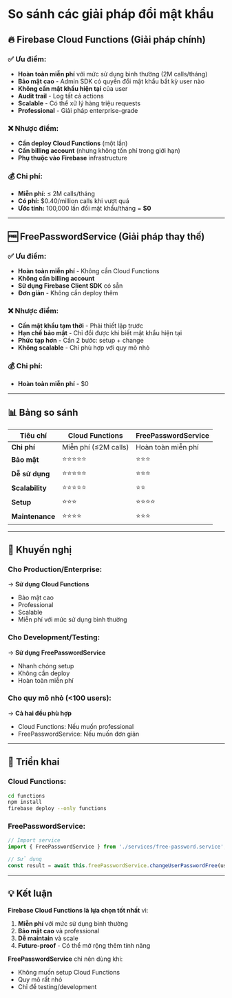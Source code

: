 # So sánh các giải pháp đổi mật khẩu

## 🔥 Firebase Cloud Functions (Giải pháp chính)

### ✅ Ưu điểm:
- **Hoàn toàn miễn phí** với mức sử dụng bình thường (2M calls/tháng)
- **Bảo mật cao** - Admin SDK có quyền đổi mật khẩu bất kỳ user nào
- **Không cần mật khẩu hiện tại** của user
- **Audit trail** - Log tất cả actions
- **Scalable** - Có thể xử lý hàng triệu requests
- **Professional** - Giải pháp enterprise-grade

### ❌ Nhược điểm:
- **Cần deploy Cloud Functions** (một lần)
- **Cần billing account** (nhưng không tốn phí trong giới hạn)
- **Phụ thuộc vào Firebase** infrastructure

### 💰 Chi phí:
- **Miễn phí:** ≤ 2M calls/tháng
- **Có phí:** $0.40/million calls khi vượt quá
- **Ước tính:** 100,000 lần đổi mật khẩu/tháng = **$0**

---

## 🆓 FreePasswordService (Giải pháp thay thế)

### ✅ Ưu điểm:
- **Hoàn toàn miễn phí** - Không cần Cloud Functions
- **Không cần billing account**
- **Sử dụng Firebase Client SDK** có sẵn
- **Đơn giản** - Không cần deploy thêm

### ❌ Nhược điểm:
- **Cần mật khẩu tạm thời** - Phải thiết lập trước
- **Hạn chế bảo mật** - Chỉ đổi được khi biết mật khẩu hiện tại
- **Phức tạp hơn** - Cần 2 bước: setup + change
- **Không scalable** - Chỉ phù hợp với quy mô nhỏ

### 💰 Chi phí:
- **Hoàn toàn miễn phí** - $0

---

## 📊 Bảng so sánh

| Tiêu chí | Cloud Functions | FreePasswordService |
|----------|----------------|-------------------|
| **Chi phí** | Miễn phí (≤2M calls) | Hoàn toàn miễn phí |
| **Bảo mật** | ⭐⭐⭐⭐⭐ | ⭐⭐⭐ |
| **Dễ sử dụng** | ⭐⭐⭐⭐⭐ | ⭐⭐⭐ |
| **Scalability** | ⭐⭐⭐⭐⭐ | ⭐⭐ |
| **Setup** | ⭐⭐⭐ | ⭐⭐⭐⭐ |
| **Maintenance** | ⭐⭐⭐⭐ | ⭐⭐⭐ |

---

## 🎯 Khuyến nghị

### **Cho Production/Enterprise:**
→ **Sử dụng Cloud Functions**
- Bảo mật cao
- Professional
- Scalable
- Miễn phí với mức sử dụng bình thường

### **Cho Development/Testing:**
→ **Sử dụng FreePasswordService**
- Nhanh chóng setup
- Không cần deploy
- Hoàn toàn miễn phí

### **Cho quy mô nhỏ (<100 users):**
→ **Cả hai đều phù hợp**
- Cloud Functions: Nếu muốn professional
- FreePasswordService: Nếu muốn đơn giản

---

## 🚀 Triển khai

### **Cloud Functions:**
```bash
cd functions
npm install
firebase deploy --only functions
```

### **FreePasswordService:**
```typescript
// Import service
import { FreePasswordService } from './services/free-password.service';

// Sử dụng
const result = await this.freePasswordService.changeUserPasswordFree(userId, newPassword);
```

---

## 💡 Kết luận

**Firebase Cloud Functions là lựa chọn tốt nhất** vì:
1. **Miễn phí** với mức sử dụng bình thường
2. **Bảo mật cao** và professional
3. **Dễ maintain** và scale
4. **Future-proof** - Có thể mở rộng thêm tính năng

**FreePasswordService** chỉ nên dùng khi:
- Không muốn setup Cloud Functions
- Quy mô rất nhỏ
- Chỉ để testing/development
